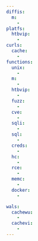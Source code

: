 ```yaml
---
diffis:
  m:
    -
platfs:
  htbvip:
    -
curls:
  cache:
    -
functions:
  unix:
    -
  m:
    -
  htbvip:
    -
  fuzz:
    -
  cve:
    -
  sqli:
    -
  sql:
    -
  creds:
    -
  hc:
    -
  rce:
    -
  memc:
    -
  docker:
    -

wals:
  cachewu:
    -
  cachevi:
    -
---
```

